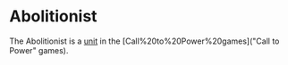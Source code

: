 # Abolitionist

The Abolitionist is a [unit](unit) in the [Call%20to%20Power%20games]("Call to Power" games).